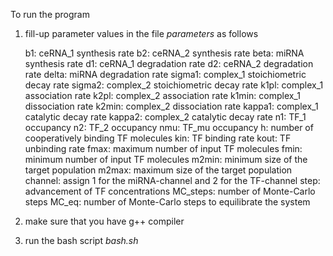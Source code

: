 To run the program

1. fill-up parameter values in the file *parameters* as follows 

    b1:		ceRNA_1 synthesis rate 
    b2:		ceRNA_2 synthesis rate
    beta:		miRNA synthesis rate
    d1:		ceRNA_1 degradation rate
    d2:		ceRNA_2 degradation rate
    delta:		miRNA degradation rate
    sigma1:		complex_1 stoichiometric decay rate
    sigma2:		complex_2 stoichiometric  decay rate
    k1pl:		complex_1 association rate
    k2pl:		complex_2 association rate
    k1min:		complex_1 dissociation rate 
    k2min:		complex_2 dissociation rate 
    kappa1:		complex_1 catalytic decay rate
    kappa2:		complex_2 catalytic decay rate
    n1:		TF_1 occupancy
    n2:		TF_2 occupancy
    nmu:		TF_mu occupancy 
    h:		number of cooperatively binding TF molecules
    kin:		TF binding rate	
    kout:		TF unbinding rate
    fmax:		maximum number of input TF molecules
    fmin:		minimum number of input TF molecules
    m2min:		minimum size of the target population
    m2max:		maximum size of the target population
    channel:	assign 1 for the miRNA-channel and 2 for the TF-channel
    step:		advancement of TF concentrations 
    MC_steps: 	number of Monte-Carlo steps
    MC_eq:		number of Monte-Carlo steps to equilibrate the system


2. make sure that you have g++ compiler 

3. run the bash script *bash.sh*

